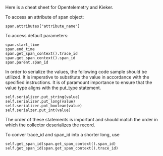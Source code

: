Here is a cheat sheet for Opentelemetry and Kieker.


To access an attribute of span object:
```
span.attributes["attribute_name"]
```
To access default parameters:


```
span.start_time 
span.end_time
span.get_span_context().trace_id
span.get_span_context().span_id
span.parent.span_id
```

In order to serialize the values, the following code sample should be utilized. It is imperative to substitute the value in accordance with the specified instructions. It is of paramount importance to ensure that the value type aligns with the put_type statement. 
```
self.serializer.put_string(value)
self.serializer.put_long(value)
self.serializer.pot_boolean(value)
self.serialzer,put_int(value)
```
The order of these statements is important and should match the order in which the collector deserializes the record.

To conver trace_id and span_id into a shorter long, use 
```
self.get_span_id(span.get_span_context().span_id)
self.get_span_id(span.get_span_context().trace_id)
```

